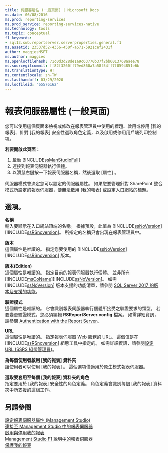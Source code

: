 ```yaml
---
title: 伺服器屬性 (一般頁面) | Microsoft Docs
ms.date: 06/08/2016
ms.prod: reporting-services
ms.prod_service: reporting-services-native
ms.technology: tools
ms.topic: conceptual
f1_keywords:
- sql13.swb.reportserver.serverproperties.general.f1
ms.assetid: 23537d52-4356-450f-a671-5921cef2431f
author: maggiesMSFT
ms.author: maggies
ms.openlocfilehash: 71c0d3d28de1a9c63770b37f2bb6013768aaee78
ms.sourcegitcommit: ff82f3260ff79ed860a7a58f54ff7f0594851e6b
ms.translationtype: HT
ms.contentlocale: zh-TW
ms.lasthandoff: 03/29/2020
ms.locfileid: "65576162"
---
```

# <a name="report-server-properties-general-page"></a>報表伺服器屬性 (一般頁面)
  您可以使用這個頁面來檢視或修改在報表管理員中使用的標題、啟用或停用 [我的報表]、針對 [我的報表] 安全性選取角色定義，以及啟用或停用用戶端列印控制項。  
  
 **若要開啟此頁面：**
 1) 啟動 [!INCLUDE[ssManStudioFull](../../includes/ssmanstudiofull-md.md)]
 2) 連接到報表伺服器執行個體。
 3) 以滑鼠右鍵按一下報表伺服器名稱，然後選取 [屬性]  。  
  
 伺服器模式會決定您可以設定的伺服器屬性。 如果您要管理針對 SharePoint 整合模式所設定的報表伺服器，便無法啟用 [我的報表] 或設定入口網站的標題。  
  
## <a name="options"></a>選項。  
 **名稱**  
 輸入要顯示在入口網站頂端的名稱。 根據預設，此值為 [!INCLUDE[ssNoVersion](../../includes/ssnoversion-md.md)] [!INCLUDE[ssRSnoversion](../../includes/ssrsnoversion-md.md)]。 所指定的名稱只會出現在報表管理員中。  
  
 **版本**  
 這個屬性是唯讀的。 指定您要使用的 [!INCLUDE[ssNoVersion](../../includes/ssnoversion-md.md)] [!INCLUDE[ssRSnoversion](../../includes/ssrsnoversion-md.md)] 版本。  
  
 **版本(Edition)**  
 這個屬性是唯讀的。 指定目前的報表伺服器執行個體。 並非所有 [!INCLUDE[msCoName](../../includes/msconame-md.md)][!INCLUDE[ssNoVersion](../../includes/ssnoversion-md.md)]。 如需 [!INCLUDE[ssNoVersion](../../includes/ssnoversion-md.md)] 版本支援的功能清單，請參閱 [SQL Server 2017 的版本及支援的功能](../../sql-server/editions-and-components-of-sql-server-2017.md)。  
  
 **驗證模式**  
 這個屬性是唯讀的。 它會識別報表伺服器執行個體所接受之驗證要求的類型。 若要變更驗證模式，您必須編輯 **RSReportServer.config** 檔案。 如需詳細資訊，請參閱 [Authentication with the Report Server](../../reporting-services/security/authentication-with-the-report-server.md)。  
  
 **URL**  
 這個屬性是唯讀的。 指定報表伺服器 Web 服務的 URL。 這個值是在 [!INCLUDE[ssRSnoversion](../../includes/ssrsnoversion-md.md)] 組態工具中指定的。 如需詳細資訊，請參閱[設定 URL &#40;SSRS 組態管理員&#41;](../../reporting-services/install-windows/configure-a-url-ssrs-configuration-manager.md)。  
  
 **為每個使用者啟用 [我的報表] 資料夾**  
 讓使用者可以使用 [我的報表]  。 這個選項僅適用於原生模式報表伺服器。  
  
 **選取要套用至每個 [我的報表] 資料夾的角色**  
 指定要用於 [我的報表] 安全性的角色定義。 角色定義會識別每個 [我的報表] 資料夾中所支援的這組工作。  

  
## <a name="see-also"></a>另請參閱  
 [設定報表伺服器屬性 &#40;Management Studio&#41;](../../reporting-services/tools/set-report-server-properties-management-studio.md)   
 [連接至 Management Studio 中的報表伺服器](../../reporting-services/tools/connect-to-a-report-server-in-management-studio.md)   
 [啟用與停用我的報表](../../reporting-services/report-server/enable-and-disable-my-reports.md)   
 [Management Studio F1 說明中的報表伺服器](../../reporting-services/tools/report-server-in-management-studio-f1-help.md)   
 [保護我的報表](../../reporting-services/security/secure-my-reports.md)  
  
  

